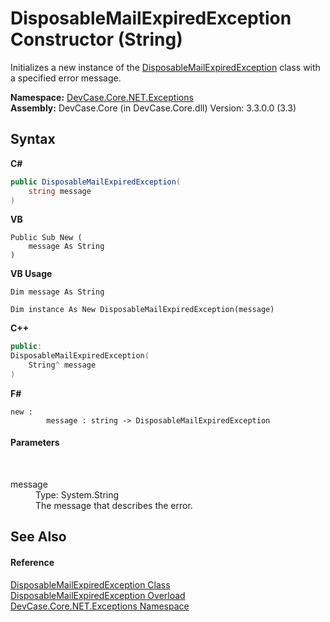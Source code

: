 # DisposableMailExpiredException Constructor (String)
 

Initializes a new instance of the <a href="T_DevCase_Core_NET_Exceptions_DisposableMailExpiredException">DisposableMailExpiredException</a> class with a specified error message.

**Namespace:**&nbsp;<a href="N_DevCase_Core_NET_Exceptions">DevCase.Core.NET.Exceptions</a><br />**Assembly:**&nbsp;DevCase.Core (in DevCase.Core.dll) Version: 3.3.0.0 (3.3)

## Syntax

**C#**<br />
``` C#
public DisposableMailExpiredException(
	string message
)
```

**VB**<br />
``` VB
Public Sub New ( 
	message As String
)
```

**VB Usage**<br />
``` VB Usage
Dim message As String

Dim instance As New DisposableMailExpiredException(message)
```

**C++**<br />
``` C++
public:
DisposableMailExpiredException(
	String^ message
)
```

**F#**<br />
``` F#
new : 
        message : string -> DisposableMailExpiredException
```


#### Parameters
&nbsp;<dl><dt>message</dt><dd>Type: System.String<br />The message that describes the error.</dd></dl>

## See Also


#### Reference
<a href="T_DevCase_Core_NET_Exceptions_DisposableMailExpiredException">DisposableMailExpiredException Class</a><br /><a href="Overload_DevCase_Core_NET_Exceptions_DisposableMailExpiredException__ctor">DisposableMailExpiredException Overload</a><br /><a href="N_DevCase_Core_NET_Exceptions">DevCase.Core.NET.Exceptions Namespace</a><br />